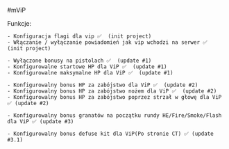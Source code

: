 #mViP 

Funkcje: 

    - Konfiguracja flagi dla vip ✅  (init project)
    - Włączanie / wyłączanie powiadomień jak vip wchodzi na serwer ✅  (init project)

    - Wyłączone bonusy na pistolach ✅  (update #1)
    - Konfigurowalne startowe HP dla ViP ✅  (update #1)
    - Konfigurowalne maksymalne HP dla ViP ✅  (update #1)
    
    - Konfigurowalny bonus HP za zabójstwo dla ViP ✅  (update #2)
    - Konfigurowalny bonus HP za zabójstwo nożem dla ViP ✅  (update #2)
    - Konfigurowalny bonus HP za zabójstwo poprzez strzał w głowę dla ViP ✅ (update #2)

    - Konfigurowalny bonus granatów na początku rundy HE/Fire/Smoke/Flash dla ViP ✅ (update #3)

    - Konfigurowalny bonus defuse kit dla ViP(Po stronie CT) ✅ (update #3.1)